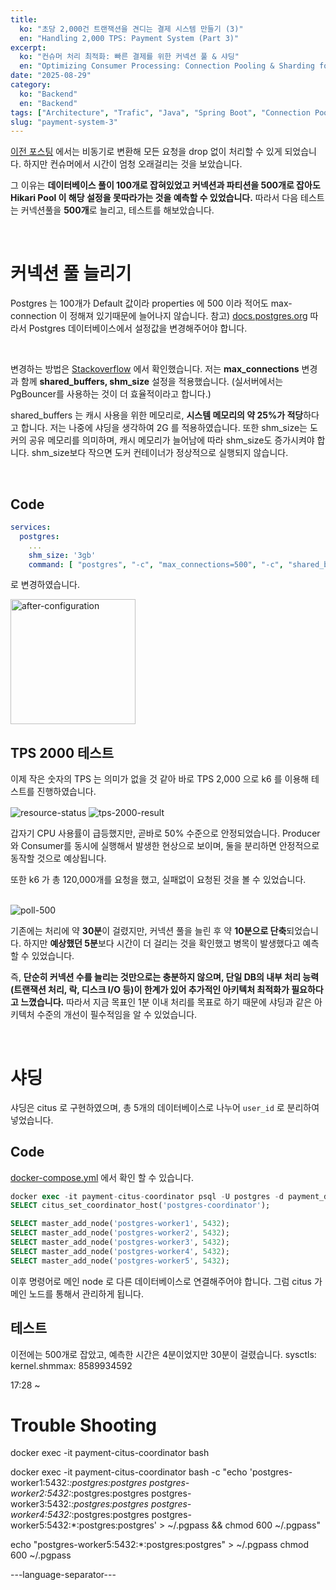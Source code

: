```yaml
---
title:
  ko: "초당 2,000건 트랜잭션을 견디는 결제 시스템 만들기 (3)"
  en: "Handling 2,000 TPS: Payment System (Part 3)"
excerpt:
  ko: "컨슈머 처리 최적화: 빠른 결제를 위한 커넥션 풀 & 샤딩"
  en: "Optimizing Consumer Processing: Connection Pooling & Sharding for Faster Checkout"
date: "2025-08-29"
category:
  ko: "Backend"
  en: "Backend"
tags: ["Architecture", "Trafic", "Java", "Spring Boot", "Connection Pool", "Kafka", "Shading"]
slug: "payment-system-3"
---
```


[이전 포스팅](/blog/payment-system-2/) 에서는 비동기로 변환해 모든 요청을 drop 없이 처리할 수 있게 되었습니다.
하지만 컨슈머에서 시간이 엄청 오래걸리는 것을 보았습니다.

그 이유는 **데이터베이스 풀이 100개로 잡혀있었고 커넥션과 파티션을 500개로 잡아도 Hikari Pool 이 해당 설정을 못따라가는 것을 예측할 수 있었습니다.**
따라서 다음 테스트는 커넥션풀을 **500개**로 늘리고, 테스트를 해보았습니다.

<br>

# 커넥션 풀 늘리기
Postgres 는 100개가 Default 값이라 properties 에 500 이라 적어도 max-connection 이 정해져 있기때문에 늘어나지 않습니다.
참고) [docs.postgres.org](https://docs.postgrest.org/en/v12/references/connection_pool.html)
따라서 Postgres 데이터베이스에서 설정값을 변경해주어야 합니다.

<br>

변경하는 방법은 [Stackoverflow](https://stackoverflow.com/questions/30778015/how-to-increase-the-max-connections-in-postgres) 에서 확인했습니다. 저는 **max_connections** 변경과 함께 **shared_buffers, shm_size** 설정을 적용했습니다. (실서버에서는 PgBouncer를 사용하는 것이 더 효율적이라고 합니다.)

shared_buffers 는 캐시 사용을 위한 메모리로, **시스템 메모리의 약 25%가 적당**하다고 합니다. 저는 나중에 샤딩을 생각하여 2G 를 적용하였습니다.
또한 shm_size는 도커의 공유 메모리를 의미하며, 캐시 메모리가 늘어남에 따라 shm_size도 증가시켜야 합니다. shm_size보다 작으면 도커 컨테이너가 정상적으로 실행되지 않습니다.

<br>

## Code
```yml
services:
  postgres:
    ...
    shm_size: '3gb'
    command: [ "postgres", "-c", "max_connections=500", "-c", "shared_buffers=2GB" ]
```

로 변경하였습니다.

<img src="/payment-system-3/after-configuration.png" alt="after-configuration" align="center" height="200"/>

<br>

## TPS 2000 테스트
이제 작은 숫자의 TPS 는 의미가 없을 것 같아 바로 TPS 2,000 으로 k6 를 이용해 테스트를 진행하였습니다.

<img src="/payment-system-3/resource-status.png" alt="resource-status" align="center" />
<img src="/payment-system-3/tps-2000-result.png" alt="tps-2000-result" align="center" />

갑자기 CPU 사용률이 급등했지만, 곧바로 50% 수준으로 안정되었습니다.
Producer와 Consumer를 동시에 실행해서 발생한 현상으로 보이며, 둘을 분리하면 안정적으로 동작할 것으로 예상됩니다.

또한 k6 가 총 120,000개를 요청을 했고, 실패없이 요청된 것을 볼 수 있었습니다.

<br>

<img src="/payment-system-3/poll-500.png" alt="poll-500" align="center" />

기존에는 처리에 약 **30분**이 걸렸지만, 커넥션 풀을 늘린 후 약 **10분으로 단축**되었습니다.
하지만 **예상했던 5분**보다 시간이 더 걸리는 것을 확인했고 병목이 발생했다고 예측할 수 있었습니다.

즉, **단순히 커넥션 수를 늘리는 것만으로는 충분하지 않으며, 단일 DB의 내부 처리 능력(트랜잭션 처리, 락, 디스크 I/O 등)이 한계가 있어 추가적인 아키텍처 최적화가 필요하다고 느꼈습니다.**
따라서 지금 목표인 1분 이내 처리를 목표로 하기 때문에 샤딩과 같은 아키텍처 수준의 개선이 필수적임을 알 수 있었습니다.

<br>

# 샤딩
샤딩은 citus 로 구현하였으며, 총 5개의 데이터베이스로 나누어 `user_id` 로 분리하여 넣었습니다.

## Code
[docker-compose.yml](https://github.com/pkt369/blog-payment-txn/blob/v3/docker-compose.yml) 에서 확인 할 수 있습니다.

```sql
docker exec -it payment-citus-coordinator psql -U postgres -d payment_db
SELECT citus_set_coordinator_host('postgres-coordinator');

SELECT master_add_node('postgres-worker1', 5432);
SELECT master_add_node('postgres-worker2', 5432);
SELECT master_add_node('postgres-worker3', 5432);
SELECT master_add_node('postgres-worker4', 5432);
SELECT master_add_node('postgres-worker5', 5432);
```

이후 명령어로 메인 node 로 다른 데이터베이스로 연결해주어야 합니다.
그럼 citus 가 메인 노드를 통해서 관리하게 됩니다.

## 테스트



이전에는 500개로 잡았고, 예측한 시간은 4분이었지만 30분이 걸렸습니다.
  sysctls:
      kernel.shmmax: 8589934592
  
17:28 ~ 


# Trouble Shooting

docker exec -it payment-citus-coordinator bash

docker exec -it payment-citus-coordinator bash -c "echo 'postgres-worker1:5432:*:postgres:postgres
postgres-worker2:5432:*:postgres:postgres
postgres-worker3:5432:*:postgres:postgres
postgres-worker4:5432:*:postgres:postgres
postgres-worker5:5432:*:postgres:postgres' > ~/.pgpass && chmod 600 ~/.pgpass"


echo "postgres-worker5:5432:*:postgres:postgres" > ~/.pgpass
chmod 600 ~/.pgpass

---language-separator---